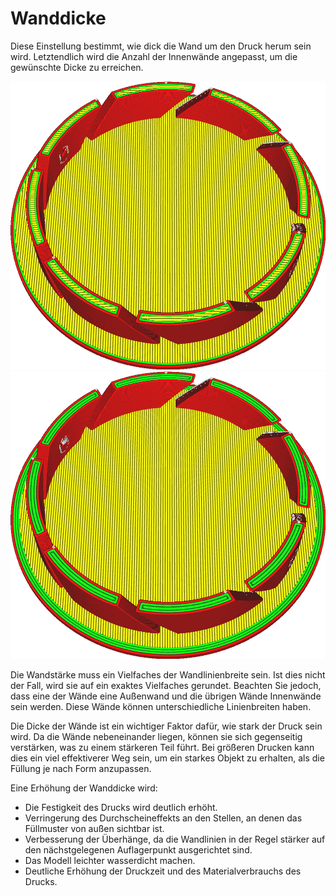 Wanddicke
====
Diese Einstellung bestimmt, wie dick die Wand um den Druck herum sein wird. Letztendlich wird die Anzahl der Innenwände angepasst, um die gewünschte Dicke zu erreichen.

<!--screenshot {
"image_path": "wall_thickness_0.8.png",
"models": [
    {
        "script": "rotary_tumbler_lid.scad",
        "transformation": ["scale(0.4)"]
    }
],
"camera_position": [50, 50, 124],
"settings": {
    "skin_outline_count": 0,
    "wall_line_count": 2
},
"colours": 32
}-->
<!--screenshot {
"image_path": "wall_thickness_1.6.png",
"models": [
    {
        "script": "rotary_tumbler_lid.scad",
        "transformation": ["scale(0.4)"]
    }
],
"camera_position": [50, 50, 124],
"settings": {
    "skin_outline_count": 0,
    "wall_line_count": 4
},
"colours": 32
}-->
![0,8 mm dicke Wände](../../../articles/images/wall_thickness_0.8.png)
![1,6 mm dicke Wände](../../../articles/images/wall_thickness_1.6.png)

Die Wandstärke muss ein Vielfaches der Wandlinienbreite sein. Ist dies nicht der Fall, wird sie auf ein exaktes Vielfaches gerundet. Beachten Sie jedoch, dass eine der Wände eine Außenwand und die übrigen Wände Innenwände sein werden. Diese Wände können unterschiedliche Linienbreiten haben.

Die Dicke der Wände ist ein wichtiger Faktor dafür, wie stark der Druck sein wird. Da die Wände nebeneinander liegen, können sie sich gegenseitig verstärken, was zu einem stärkeren Teil führt. Bei größeren Drucken kann dies ein viel effektiverer Weg sein, um ein starkes Objekt zu erhalten, als die Füllung je nach Form anzupassen.

Eine Erhöhung der Wanddicke wird:
* Die Festigkeit des Drucks wird deutlich erhöht.
* Verringerung des Durchscheineffekts an den Stellen, an denen das Füllmuster von außen sichtbar ist.
* Verbesserung der Überhänge, da die Wandlinien in der Regel stärker auf den nächstgelegenen Auflagerpunkt ausgerichtet sind.
* Das Modell leichter wasserdicht machen.
* Deutliche Erhöhung der Druckzeit und des Materialverbrauchs des Drucks.